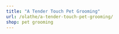 ```yaml
---
title: "A Tender Touch Pet Grooming"
url: /olathe/a-tender-touch-pet-grooming/
shop: pet grooming
---
```

